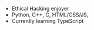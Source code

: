 - Ethical Hacking enjoyer
- Python, C++, C, HTML/CSS/JS, 
- Currently learning TypeScript

<!---
Blgr-Fish/Blgr-Fish is a ✨ special ✨ repository because its `README.md` (this file) appears on your GitHub profile.
You can click the Preview link to take a look at your changes.
--->
